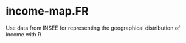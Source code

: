# income-map.FR
Use data from INSEE for representing the geographical distribution of income with R
